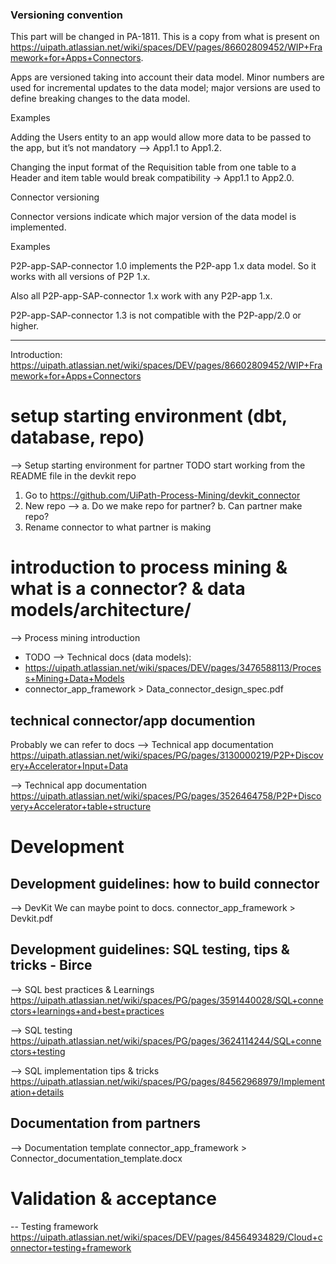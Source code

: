 ### Versioning convention
This part will be changed in PA-1811. This is a copy from what is present on https://uipath.atlassian.net/wiki/spaces/DEV/pages/86602809452/WIP+Framework+for+Apps+Connectors.

Apps are versioned taking into account their data model. Minor numbers are used for incremental updates to the data model; major versions are used to define breaking changes to the data model.

Examples

Adding the Users entity to an app would allow more data to be passed to the app, but it’s not mandatory --> App1.1 to App1.2.

Changing the input format of the Requisition table from one table to a Header and item table would break compatibility → App1.1 to App2.0.

Connector versioning

Connector versions indicate which major version of the data model is implemented.

Examples

P2P-app-SAP-connector 1.0 implements the P2P-app 1.x data model. So it works with all versions of P2P 1.x. 

Also all P2P-app-SAP-connector 1.x work with any P2P-app 1.x.

P2P-app-SAP-connector 1.3 is not compatible with the P2P-app/2.0 or higher.

***

Introduction:
https://uipath.atlassian.net/wiki/spaces/DEV/pages/86602809452/WIP+Framework+for+Apps+Connectors

# setup starting environment (dbt, database, repo)
--> Setup starting environment for partner
TODO start working from the README file in the devkit repo
1. Go to https://github.com/UiPath-Process-Mining/devkit_connector
2. New repo --> 
	a. Do we make repo for partner?
	b. Can partner make repo? 
3. Rename connector to what partner is making
# introduction to process mining & what is a connector? & data models/architecture/
--> Process mining introduction
- TODO
--> Technical docs (data models):
- https://uipath.atlassian.net/wiki/spaces/DEV/pages/3476588113/Process+Mining+Data+Models
- connector_app_framework > Data_connector_design_spec.pdf
## technical connector/app documention
Probably we can refer to docs
--> Technical app documentation
https://uipath.atlassian.net/wiki/spaces/PG/pages/3130000219/P2P+Discovery+Accelerator+Input+Data

--> Technical app documentation
https://uipath.atlassian.net/wiki/spaces/PG/pages/3526464758/P2P+Discovery+Accelerator+table+structure

# Development
## Development guidelines: how to build connector
--> DevKit
We can maybe point to docs.
connector_app_framework > Devkit.pdf
## Development guidelines: SQL testing, tips & tricks - Birce 
--> SQL best practices & Learnings
https://uipath.atlassian.net/wiki/spaces/PG/pages/3591440028/SQL+connectors+learnings+and+best+practices

--> SQL testing
https://uipath.atlassian.net/wiki/spaces/PG/pages/3624114244/SQL+connectors+testing

--> SQL implementation tips & tricks
https://uipath.atlassian.net/wiki/spaces/PG/pages/84562968979/Implementation+details
## Documentation from partners
--> Documentation template
connector_app_framework > Connector_documentation_template.docx

# Validation & acceptance
-- Testing framework
https://uipath.atlassian.net/wiki/spaces/DEV/pages/84564934829/Cloud+connector+testing+framework
